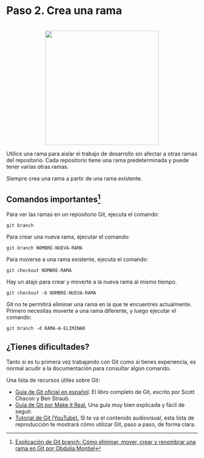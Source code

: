 # Paso 2. Crea una rama

<div align="center">
  </br>
	<img src="https://ik.imagekit.io/gdgjaen/charlas/open-source-2021/git-crear-rama_7oXZIjj-mI.png" height="300px"/>
</div>

Utilice una rama para aislar el trabajo de desarrollo sin afectar a otras ramas del repositorio. Cada repositorio tiene una rama predeterminada y puede tener varias otras ramas. 

Siempre crea una rama a partir de una rama existente. 

## Comandos importantes[^1]

Para ver las ramas en un repositorio Git, ejecuta el comando:

```shell
git branch
```

Para crear una nueva rama, ejecutar el comando:

```shell
git branch NOMBRE-NUEVA-RAMA
```

Para moverse a una rama existente, ejecuta el comando:

```shell
git checkout NOMBRE-RAMA
```

Hay un atajo para crear y moverte a la nueva rama al mismo tiempo.

```shell
git checkout -b NOMBRE-NUEVA-RAMA
```

Git no te permitirá eliminar una rama en la que te encuentres actualmente. Primero necesitas moverte a una rama diferente, y luego ejecutar el comando:

```shell
git branch -d RAMA-A-ELIMINAR
```

## ¿Tienes dificultades?

Tanto si es tu primera vez trabajando con Git como si tienes experiencia, es normal acudir a la documentación para consultar algún comando. 

Una lista de recursos útiles sobre Git: 

* [Guía de Git oficial en español](https://git-scm.com/book/es/v2). El libro completo de Git, escrito por Scott Chacon y Ben Straub. 
* [Guía de Git por Make it Real.](https://guias.makeitreal.camp/git) Una guía muy bien explicada y fácil de seguir. 
* [Tutorial de Git (YouTube).](https://www.youtube.com/playlist?list=PLTd5ehIj0goMCnj6V5NdzSIHBgrIXckGU) Si te va el contenido audiovisual, esta lista de reproducción te mostrará cómo utilizar Git, paso a paso, de forma clara.

[^1]: [Explicación de Git branch: Cómo eliminar, mover, crear y renombrar una rama en Git por Obdulia Montiel](https://www.freecodecamp.org/espanol/news/explicacion-de-la-rama-de-gi-como-eliminar/#cambiar-de-rama)

